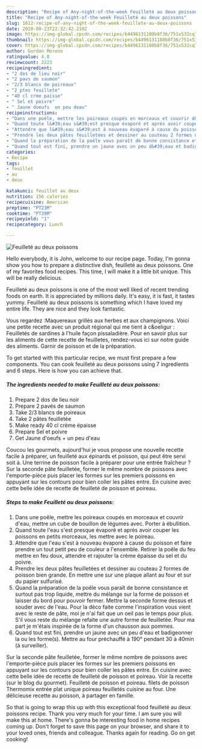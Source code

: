 ```yaml
---
description: "Recipe of Any-night-of-the-week Feuilleté au deux poissons"
title: "Recipe of Any-night-of-the-week Feuilleté au deux poissons"
slug: 1612-recipe-of-any-night-of-the-week-feuillete-au-deux-poissons
date: 2020-08-23T22:32:42.210Z
image: https://img-global.cpcdn.com/recipes/b4496131180b8f36/751x532cq70/feuillete-au-deux-poissons-photo-principale-de-la-recette.jpg
thumbnail: https://img-global.cpcdn.com/recipes/b4496131180b8f36/751x532cq70/feuillete-au-deux-poissons-photo-principale-de-la-recette.jpg
cover: https://img-global.cpcdn.com/recipes/b4496131180b8f36/751x532cq70/feuillete-au-deux-poissons-photo-principale-de-la-recette.jpg
author: Gordon Moreno
ratingvalue: 4.8
reviewcount: 2223
recipeingredient:
- "2 dos de lieu noir"
- "2 pavs de saumon"
- "2/3 blancs de poireaux"
- "2 ptes feuillete"
- "40 cl crme paisse"
- " Sel et poivre"
- " Jaune doeufs  un peu deau"
recipeinstructions:
- "Dans une poêle, mettre les poireaux coupés en morceaux et couvrir d&#39;eau, mettre un cube de bouillon de légumes avec. Porter à ébullition."
- "Quand toute l&#39;eau s&#39;est presque évaporé et après avoir couper les poissons en petits morceaux, les mettre avec le poireau."
- "Attendre que l&#39;eau s&#39;est à nouveau évaporé à cause du poisson et faire prendre un tout petit peu de couleur a l&#39;ensemble. Retirer la poêle du feu mettre en feu doux, attendre et rajouter la crème épaisse du sel et du poivre."
- "Prendre les deux pâtes feuilletées et dessiner au couteau 2 formes de poisson bien grande. En mettre une sur une plaque allant au four et sur du papier sulfurisé."
- "Quand la préparation de la poêle vous paraît de bonne consistance et surtout pas trop liquide, mettre du mélange sur la forme de poisson et laisser du bord pour pouvoir fermer. Mettre la seconde forme dessus et souder avec de l&#39;eau. Pour la déco faite comme l&#39;inspiration vous vient avec le reste de pâte, moi je n&#39;ai fait que un oeil pas le temps pour plus. S&#39;il vous reste du mélange refaite une autre forme de feuilletée. Pour ma part je m&#39;étais inspirée de la forme d&#39;un chausson aux pommes."
- "Quand tout est fini, prendre un jaune avec un peu d&#39;eau et badigeonner la ou les forme(s). Mettre au four préchauffé à 190° pendant 30 à 40min (à surveiller)."
categories:
- Recipe
tags:
- feuillet
- au
- deux

katakunci: feuillet au deux 
nutrition: 156 calories
recipecuisine: American
preptime: "PT23M"
cooktime: "PT39M"
recipeyield: "1"
recipecategory: Lunch

---
```



![Feuilleté au deux poissons](https://img-global.cpcdn.com/recipes/b4496131180b8f36/751x532cq70/feuillete-au-deux-poissons-photo-principale-de-la-recette.jpg)

Hello everybody, it is John, welcome to our recipe page. Today, I'm gonna show you how to prepare a distinctive dish, feuilleté au deux poissons. One of my favorites food recipes. This time, I will make it a little bit unique. This will be really delicious.

Feuilleté au deux poissons is one of the most well liked of recent trending foods on earth. It is appreciated by millions daily. It's easy, it is fast, it tastes yummy. Feuilleté au deux poissons is something which I have loved my entire life. They are nice and they look fantastic.

Vous regardez :Maquereaux grillés aux herbes et aux champignons. Voici une petite recette avec un produit régional qui me tient à c&amp;oeligur : Feuilletés de sardines à l&#39;huile façon pissaladière. Pour en savoir plus sur les aliments de cette recette de feuilletes, rendez-vous ici sur notre guide des aliments. Garnir de poisson et de la préparation.


To get started with this particular recipe, we must first prepare a few components. You can cook feuilleté au deux poissons using 7 ingredients and 6 steps. Here is how you can achieve that.

<!--inarticleads1-->

##### The ingredients needed to make Feuilleté au deux poissons:

1. Prepare 2 dos de lieu noir
1. Prepare 2 pavés de saumon
1. Take 2/3 blancs de poireaux
1. Take 2 pâtes feuilletée
1. Make ready 40 cl crème épaisse
1. Prepare  Sel et poivre
1. Get  Jaune d&#39;oeufs + un peu d&#39;eau


Coucou les gourmets, aujourd&#39;hui je vous propose une nouvelle recette facile à préparer, un feuilleté aux épinards et poisson, qui peut être servi soit à. Une terrine de poisson facile à préparer pour une entrée fraîcheur ? Sur la seconde pâte feuilletée, former le même nombre de poissons avec l&#39;emporte-pièce puis placer les formes sur les premiers poissons en appuyant sur les contours pour bien coller les pâtes entre. En cuisine avec cette belle idée de recette de feuilleté de poisson et poireau. 

<!--inarticleads2-->

##### Steps to make Feuilleté au deux poissons:

1. Dans une poêle, mettre les poireaux coupés en morceaux et couvrir d&#39;eau, mettre un cube de bouillon de légumes avec. Porter à ébullition.
1. Quand toute l&#39;eau s&#39;est presque évaporé et après avoir couper les poissons en petits morceaux, les mettre avec le poireau.
1. Attendre que l&#39;eau s&#39;est à nouveau évaporé à cause du poisson et faire prendre un tout petit peu de couleur a l&#39;ensemble. Retirer la poêle du feu mettre en feu doux, attendre et rajouter la crème épaisse du sel et du poivre.
1. Prendre les deux pâtes feuilletées et dessiner au couteau 2 formes de poisson bien grande. En mettre une sur une plaque allant au four et sur du papier sulfurisé.
1. Quand la préparation de la poêle vous paraît de bonne consistance et surtout pas trop liquide, mettre du mélange sur la forme de poisson et laisser du bord pour pouvoir fermer. Mettre la seconde forme dessus et souder avec de l&#39;eau. Pour la déco faite comme l&#39;inspiration vous vient avec le reste de pâte, moi je n&#39;ai fait que un oeil pas le temps pour plus. S&#39;il vous reste du mélange refaite une autre forme de feuilletée. Pour ma part je m&#39;étais inspirée de la forme d&#39;un chausson aux pommes.
1. Quand tout est fini, prendre un jaune avec un peu d&#39;eau et badigeonner la ou les forme(s). Mettre au four préchauffé à 190° pendant 30 à 40min (à surveiller).


Sur la seconde pâte feuilletée, former le même nombre de poissons avec l&#39;emporte-pièce puis placer les formes sur les premiers poissons en appuyant sur les contours pour bien coller les pâtes entre. En cuisine avec cette belle idée de recette de feuilleté de poisson et poireau. Voir la recette (sur le blog du gourmet). Feuilleté de poisson et poireau. filets de poisson Thermomix entrée plat unique poireau feuilletés cuisine au four. Une délicieuse recette au poisson, à partager en famille. 

So that is going to wrap this up with this exceptional food feuilleté au deux poissons recipe. Thank you very much for your time. I am sure you will make this at home. There's gonna be interesting food in home recipes coming up. Don't forget to save this page on your browser, and share it to your loved ones, friends and colleague. Thanks again for reading. Go on get cooking!
